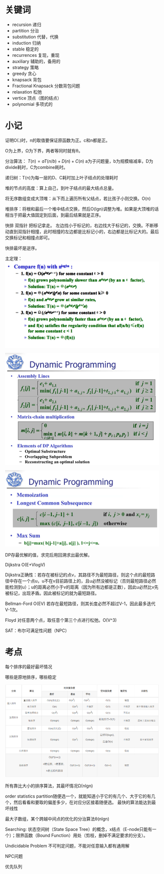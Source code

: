 # 关键词

- recursion 递归
- partition 分治
- substitution 代替，代换
- induction 归纳
- stable 稳定的
- recurrences 复现，重现
- auxiliary 辅助的，备用的
- strategy 策略
- greedy 贪心
- knapsack 背包
- Fractional Knapsack 分数背包问题
- relaxation 松弛
- vertice 顶点（图的结点）
- polynomial 多项式的

# 小记

证明O(.)时，n的取值要保证原函数为正。c和n都是正。

O为上界，Ω为下界，两者等同时就有θ。

分治算法： $T(n)=aT(n/b)+D(n)+C(n)$ a为子问题量，b为规模缩减率，D为divide耗时，C为combine耗时。

递归树：T(n)为每一层的D、C耗时加上叶子结点的处理耗时

堆的节点的高度：算上自己，到叶子结点的最大结点总量。

将无序数组变成大顶堆：从下而上遍历所有父结点，若比孩子小则交换。O(n)

堆排序：将根和最后一个堆中结点交换，然后O(lgn)调整为堆。如果是大顶堆的话相当于把最大值固定到后面，到最后结果就是正序。

快排 双指针 把标记拿走。 左边找小于标记的，右边找大于标记的，交换。不断移动直到双指针相撞，此时相撞的左边都是比标记小的，右边都是比标记大的。最后交换标记和相撞点即可。

快排最坏是逆序。

主定理：
![](assets/uTools_1686234296391.png)



![](assets/uTools_1686389282225.png)

![](assets/uTools_1686389566535.png)

DP存最优解的值，求完后用回溯求出最优解。

Dijkstra O(E+VlogV)

Dijkstra正确性：若存在被标记的点v，其路径不为最短路径，则这个点的最短路径中存在一个点u，u不在v目前路径上的，且u必然没被标记（否则最短路径必然能检测到u）；u的距离必然小于v的距离（因为所有边都是正数），因此u必然比v先被标记，出现矛盾。因此被标记的就为最短路径。

Bellman-Ford O(EV) 若存在最短路径，则其长度必然不超过V-1，因此最多迭代V-1次。

Floyd 对任意两个点，取任意个第三个点进行松弛。O(V^3)

SAT：布尔可满足性问题（NPC）



# 考点


每个排序的最好最坏情况

哪些是原地排序，哪些稳定

![](assets/uTools_1686580243777.png)

所有靠比大小的排序算法，其最坏情况Ω(nlgn)

order statistics  partition随便选一个，就能知道小于它的有几个、大于它的有几个，然后看看和要取的偏差多少，在对应分区接着随便选。 最快的算法能达到最坏线性

最大子数组，某个跨越中间点的优化的分治算法θ(nlgn)

Searching: 状态空间树（State Space Tree）的概念，x结点（E-node只能有一个）；限界函数（Bound Function）用处（剪枝，删掉不满足要求的分支）。

Undicidable Problem 不可判定问题，不能对任意输入都有通用解

NPC问题

优先队列
















